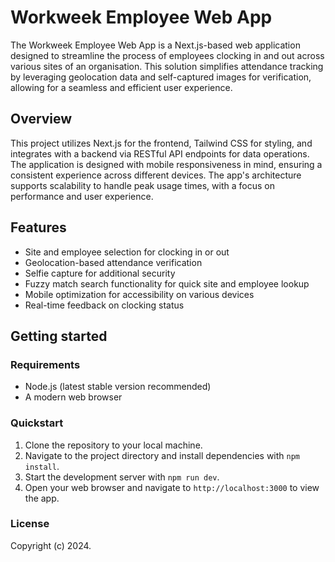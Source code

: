 # Workweek Employee Web App

The Workweek Employee Web App is a Next.js-based web application designed to streamline the process of employees clocking in and out across various sites of an organisation. This solution simplifies attendance tracking by leveraging geolocation data and self-captured images for verification, allowing for a seamless and efficient user experience.

## Overview

This project utilizes Next.js for the frontend, Tailwind CSS for styling, and integrates with a backend via RESTful API endpoints for data operations. The application is designed with mobile responsiveness in mind, ensuring a consistent experience across different devices. The app's architecture supports scalability to handle peak usage times, with a focus on performance and user experience.

## Features

- Site and employee selection for clocking in or out
- Geolocation-based attendance verification
- Selfie capture for additional security
- Fuzzy match search functionality for quick site and employee lookup
- Mobile optimization for accessibility on various devices
- Real-time feedback on clocking status

## Getting started

### Requirements

- Node.js (latest stable version recommended)
- A modern web browser

### Quickstart

1. Clone the repository to your local machine.
2. Navigate to the project directory and install dependencies with `npm install`.
3. Start the development server with `npm run dev`.
4. Open your web browser and navigate to `http://localhost:3000` to view the app.

### License

Copyright (c) 2024.